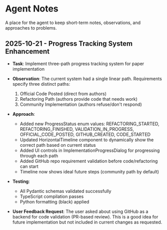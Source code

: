 # Agent Notes

A place for the agent to keep short-term notes, observations, and approaches to problems.

## 2025-10-21 - Progress Tracking System Enhancement

-   **Task**: Implement three-path progress tracking system for paper implementation
-   **Observation**: The current system had a single linear path. Requirements specify three distinct paths:
    1. Official Code Posted (direct from authors)
    2. Refactoring Path (authors provide code that needs work)
    3. Community Implementation (authors refuse/don't respond)
    
-   **Approach**: 
    - Added new ProgressStatus enum values: REFACTORING_STARTED, REFACTORING_FINISHED, VALIDATION_IN_PROGRESS, OFFICIAL_CODE_POSTED, GITHUB_CREATED, CODE_STARTED
    - Updated HorizontalTimeline component to dynamically show the correct path based on current status
    - Added UI controls in ImplementationProgressDialog for progressing through each path
    - Added GitHub repo requirement validation before code/refactoring can start
    - Timeline now shows ideal future steps (community path by default)
    
-   **Testing**: 
    - All Pydantic schemas validated successfully
    - TypeScript compilation passes
    - Python formatting (black) applied
    
-   **User Feedback Request**: 
    The user asked about using GitHub as a backend for code validation (PR-based review). This is a good idea for future implementation but not included in current changes as requested.
